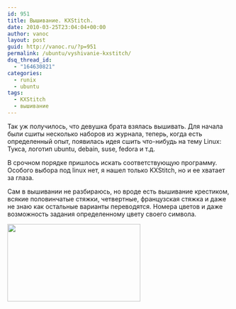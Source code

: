 ```yaml
---
id: 951
title: Вышивание. KXStitch.
date: 2010-03-25T23:04:04+00:00
author: vanoc
layout: post
guid: http://vanoc.ru/?p=951
permalink: /ubuntu/vyshivanie-kxstitch/
dsq_thread_id:
  - "164630821"
categories:
  - runix
  - ubuntu
tags:
  - KXStitch
  - вышивание
---
```

Так уж получилось, что девушка брата взялась вышивать. Для начала были сшиты несколько наборов из журнала, теперь, когда есть определенный опыт, появилась идея сшить что-нибудь на тему Linux: Тукса, логотип ubuntu, debain, suse, fedora и т.д.

В срочном порядке пришлось искать соответствующую программу. Особого выбора под linux нет, я нашел только KXStitch, но и ее хватает за глаза.

Сам в вышивании не разбираюсь, но вроде есть вышивание крестиком, всякие половинчатые стяжки, четвертные, французская стяжка и даже не знаю как остальные варианты переводятся. Номера цветов и даже возможность задания определенному цвету своего символа.

[<img class="aligncenter size-medium wp-image-952" title="KXStitch" src="http://vanoc.ru/uploads/2010/03/KXStitch-300x175.png" alt="" width="300" height="175" srcset="http://vanoc.ru/uploads/2010/03/KXStitch-300x175.png 300w, http://vanoc.ru/uploads/2010/03/KXStitch-1024x600.png 1024w, http://vanoc.ru/uploads/2010/03/KXStitch.png 1280w" sizes="(max-width: 300px) 100vw, 300px" />](http://vanoc.ru/uploads/2010/03/KXStitch.png)